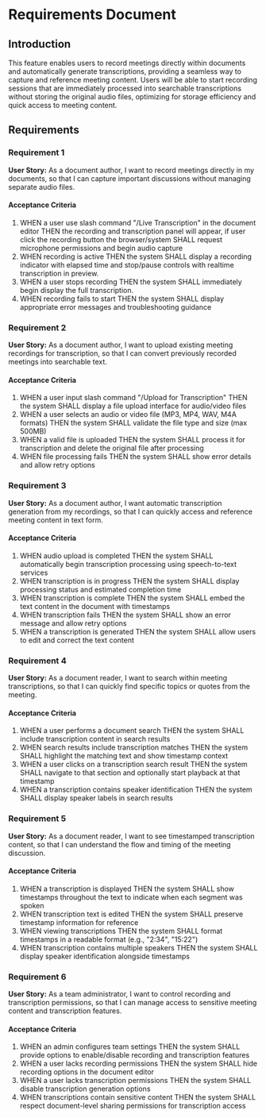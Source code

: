 # Requirements Document

## Introduction

This feature enables users to record meetings directly within documents and automatically generate transcriptions, providing a seamless way to capture and reference meeting content. Users will be able to start recording sessions that are immediately processed into searchable transcriptions without storing the original audio files, optimizing for storage efficiency and quick access to meeting content.

## Requirements

### Requirement 1

**User Story:** As a document author, I want to record meetings directly in my documents, so that I can capture important discussions without managing separate audio files.

#### Acceptance Criteria

1. WHEN a user use slash command "/Live Transcription" in the document editor THEN the recording and transcription panel will appear, if user click the recording button the browser/system SHALL request microphone permissions and begin audio capture
2. WHEN recording is active THEN the system SHALL display a recording indicator with elapsed time and stop/pause controls with realtime transcription in preview.
3. WHEN a user stops recording THEN the system SHALL immediately begin display the  full transcription.
4. WHEN recording fails to start THEN the system SHALL display appropriate error messages and troubleshooting guidance

### Requirement 2

**User Story:** As a document author, I want to upload existing meeting recordings for transcription, so that I can convert previously recorded meetings into searchable text.

#### Acceptance Criteria

1. WHEN a user input slash command "/Upload for Transcription" THEN the system SHALL display a file upload interface for audio/video files
2. WHEN a user selects an audio or video file (MP3, MP4, WAV, M4A formats) THEN the system SHALL validate the file type and size (max 500MB)
3. WHEN a valid file is uploaded THEN the system SHALL process it for transcription and delete the original file after processing
4. WHEN file processing fails THEN the system SHALL show error details and allow retry options

### Requirement 3

**User Story:** As a document author, I want automatic transcription generation from my recordings, so that I can quickly access and reference meeting content in text form.

#### Acceptance Criteria

1. WHEN audio upload is completed THEN the system SHALL automatically begin transcription processing using speech-to-text services
2. WHEN transcription is in progress THEN the system SHALL display processing status and estimated completion time
3. WHEN transcription is complete THEN the system SHALL embed the text content in the document with timestamps
4. WHEN transcription fails THEN the system SHALL show an error message and allow retry options
5. WHEN a transcription is generated THEN the system SHALL allow users to edit and correct the text content

### Requirement 4

**User Story:** As a document reader, I want to search within meeting transcriptions, so that I can quickly find specific topics or quotes from the meeting.

#### Acceptance Criteria

1. WHEN a user performs a document search THEN the system SHALL include transcription content in search results
2. WHEN search results include transcription matches THEN the system SHALL highlight the matching text and show timestamp context
3. WHEN a user clicks on a transcription search result THEN the system SHALL navigate to that section and optionally start playback at that timestamp
4. WHEN a transcription contains speaker identification THEN the system SHALL display speaker labels in search results

### Requirement 5

**User Story:** As a document reader, I want to see timestamped transcription content, so that I can understand the flow and timing of the meeting discussion.

#### Acceptance Criteria

1. WHEN a transcription is displayed THEN the system SHALL show timestamps throughout the text to indicate when each segment was spoken
2. WHEN transcription text is edited THEN the system SHALL preserve timestamp information for reference
3. WHEN viewing transcriptions THEN the system SHALL format timestamps in a readable format (e.g., "2:34", "15:22")
4. WHEN transcription contains multiple speakers THEN the system SHALL display speaker identification alongside timestamps

### Requirement 6

**User Story:** As a team administrator, I want to control recording and transcription permissions, so that I can manage access to sensitive meeting content and transcription features.

#### Acceptance Criteria

1. WHEN an admin configures team settings THEN the system SHALL provide options to enable/disable recording and transcription features
2. WHEN a user lacks recording permissions THEN the system SHALL hide recording options in the document editor
3. WHEN a user lacks transcription permissions THEN the system SHALL disable transcription generation options
4. WHEN transcriptions contain sensitive content THEN the system SHALL respect document-level sharing permissions for transcription access
